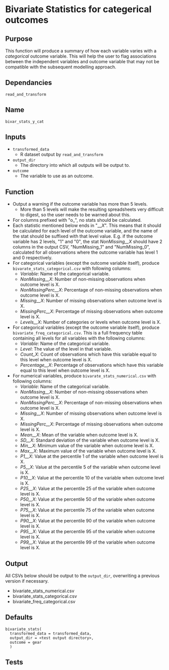 # Bivariate Statistics for categerical outcomes

## Purpose
This function will produce a summary of how each variable varies with a _categorical_ outcome variable. This will help the user to flag associations between the independent variables and outcome variable that may not be compatible with the subsequent modelling approach.

## Dependancies
`read_and_transform`

## Name
`bivar_stats_y_cat`
## Inputs
* `transformed_data`
  * R dataset output by `read_and_transform`
* `output_dir`
  * The directory into which all outputs will be output to.
* `outcome`
  * The variable to use as an outcome.

## Function
* Output a warning if the outcome variable has more than 5 levels.
  * More than 5 levels will make the resulting spreadsheets very difficult to digest, so the user needs to be warned about this.
* For columns prefixed with "o_", no stats should be calculated.
* Each statistic mentioned below ends in "_\__X_". This means that it should be calculated for each level of the outcome variable, and the name of the stat should be suffixed with that level value. E.g. if the outcome variable has 2 levels, "1" and "0", the stat _NonMissing__X_ should have 2 columns in the output CSV, "NumMissing_1" and "NumMissing_0", calculated for all observations where the outcome variable has level 1 and 0 respectively.
* For categorical variables (except the outcome variable itself), produce `bivarate_stats_categorical.csv` with following columns:
  * _Variable_: Name of the categorical variable.
  * _NonMissing__X_: Number of non-missing observations when outcome level is X.
  * _NonMissingPerc__X_: Percentage of non-missing observations when outcome level is X.
  * _Missing__X_: Number of missing observations when outcome level is X.
  * _MissingPerc__X_: Percentage of missing observations when outcome level is X.
  * _Levels__X_: Number of categories or levels when outcome level is X.
* For categorical variables (except the outcome variable itself), produce `bivariate_freq_categorical.csv`. This is a full frequency table containing all levels for all variables with the following columns:
  * _Variable_: Name of the categorical variable.
  * _Level_: The value of the level in that variable.
  * _Count_X_: Count of observations which have this variable equal to this level when outcome level is X.
  * _Percentage__X_: Percentage of observations which have this variable equal to this level when outcome level is X.
* For numerical variables, produce `bivarate_stats_numerical.csv` with following columns:
  * _Variable_: Name of the categorical variable.
  * _NonMissing__X_: Number of non-missing obsservations when outcome level is X.
  * _NonMissingPerc__X_: Percentage of non-missing observations when outcome level is X.
  * _Missing__X_: Number of missing observations when outcome level is X.
  * _MissingPerc__X_: Percentage of missing observations when outcome level is X.
  * _Mean__X_: Mean of the variable when outcome level is X.
  * _SD__X_: Standard deviation of the variable when outcome level is X.
  * _Min__X_: Minimum value of the variable when outcome level is X.
  * _Max__X_: Maximum value of the variable when outcome level is X.
  * _P1__X_: Value at the percentile 1 of the variable when outcome level is X.
  * _P5__X_: Value at the percentile 5 of the variable when outcome level is X.
  * _P10__X_: Value at the percentile 10 of the variable when outcome level is X.
  * _P25__X_: Value at the percentile 25 of the variable when outcome level is X.
  * _P50__X_: Value at the percentile 50 of the variable when outcome level is X.
  * _P75__X_: Value at the percentile 75 of the variable when outcome level is X.
  * _P90__X_: Value at the percentile 90 of the variable when outcome level is X.
  * _P95__X_: Value at the percentile 95 of the variable when outcome level is X.
  * _P99__X_: Value at the percentile 99 of the variable when outcome level is X.

## Output
All CSVs below should be output to the `output_dir`, overwriting a previous version if necessary.
* bivariate_stats_numerical.csv
* bivariate_stats_categorical.csv
* bivariate_freq_categorical.csv

## Defaults
```
bivariate_stats(
  transformed_data = transformed_data,
  output_dir = <test output directory>,
  outcome = gear
  )  
```
## Tests
